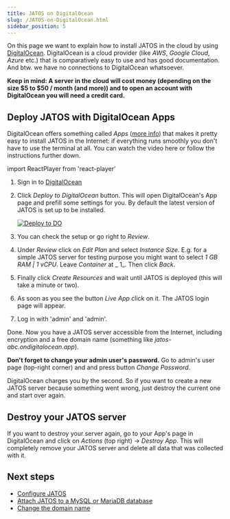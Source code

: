 ```yaml
---
title: JATOS on DigitalOcean
slug: /JATOS-on-DigitalOcean.html
sidebar_position: 5
---
```


On this page we want to explain how to install JATOS in the cloud by using [DigitalOcean](https://www.digitalocean.com). DigitalOcean is a cloud provider (like _AWS_, _Google Cloud_, _Azure_ etc.) that is comparatively easy to use and has good documentation. And btw. we have no connections to DigitalOcean whatsoever.

**Keep in mind: A server in the cloud will cost money (depending on the size $5 to $50 / month (and more)) and to open an account with DigitalOcean you will need a credit card.**


## Deploy JATOS with DigitalOcean Apps

DigitalOcean offers something called _Apps_ ([more info](https://docs.digitalocean.com/products/app-platform/how-to/create-apps/)) that makes it pretty easy to install JATOS in the Internet: if everything runs smoothly you don't have to use the terminal at all. You can watch the video here or follow the instructions further down.

import ReactPlayer from 'react-player'

<ReactPlayer controls width='100%' height='100%' url='/deploy_as_app_on_digitalocean.webm' />

1. Sign in to [DigitalOcean](https://cloud.digitalocean.com)

1. Click _Deploy to DigitalOcean_ button. This will open DigitalOcean's App page and prefill some settings for you. By default the latest version of JATOS is set up to be installed.

   <a href="https://cloud.digitalocean.com/apps/new?repo=https://github.com/JATOS/JATOS_docs/tree/main&refcode=4aacf16a23c6">
     <img src="https://www.deploytodo.com/do-btn-blue-ghost.svg" alt="Deploy to DO"></img>
   </a>

1. You can check the setup or go right to _Review_.

1. Under _Review_ click on _Edit Plan_ and select _Instance Size_. E.g. for a simple JATOS server for testing purpose you might want to select _1 GB RAM | 1 vCPU_. Leave _Container_ at _     1_. Then click _Back_.

1. Finally click _Create Resources_ and wait until JATOS is deployed (this will take a minute or two).

1. As soon as you see the button _Live App_ click on it. The JATOS login page will appear.

1. Log in with 'admin' and 'admin'.

Done. Now you have a JATOS server accessible from the Internet, including encryption and a free domain name (something like _jatos-abc.ondigitalocean.app_).

**Don't forget to change your admin user's password.** Go to admin's user page (top-right corner) and and press button _Change Password_.

DigitalOcean charges you by the second. So if you want to create a new JATOS server because something went wrong, just destroy the current one and start over again.


## Destroy your JATOS server

If you want to destroy your server again, go to your App's page in DigitalOcean and click on _Actions_ (top right) -> _Destroy App_. This will completely remove your JATOS server and delete all data that was collected with it.


## Next steps

* [Configure JATOS](http://localhost:3000/JATOS_Configuration.html)
* [Attach JATOS to a MySQL or MariaDB database](/JATOS-with-MySQL.html)
* [Change the domain name](https://docs.digitalocean.com/products/app-platform/how-to/manage-domains/)